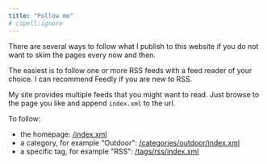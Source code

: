 ```yaml
---
title: "Follow me"
# cspell:ignore 
---
```


There are several ways to follow what I publish to this website if you do not want to skim the pages every now and then.

The easiest is to follow one or more RSS feeds with a feed reader of your choice. I can recommend Feedly if you are new to RSS.

My site provides multiple feeds that you might want to read. Just browse to the page you like and append `index.xml` to the url.

To follow:

- the homepage: [/index.xml](/index.xml)
- a category, for example "Outdoor": [/categories/outdoor/index.xml](/categories/outdoor/index.xml)
- a specific tag, for example "RSS": [/tags/rss/index.xml](/tags/rss/index.xml)
